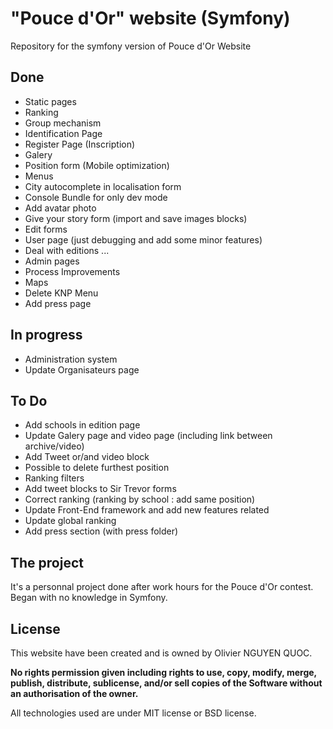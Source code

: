 # "Pouce d'Or" website (Symfony)

Repository for the symfony version of Pouce d'Or Website</p>


## Done

* Static pages
* Ranking
* Group mechanism
* Identification Page
* Register Page (Inscription)
* Galery
* Position form (Mobile optimization)
* Menus
* City autocomplete in localisation form
* Console Bundle for only dev mode
* Add avatar photo
* Give your story form (import and save images blocks)
* Edit forms
* User page (just debugging and add some minor features)
* Deal with editions ...
* Admin pages
* Process Improvements
* Maps
* Delete KNP Menu
* Add press page

## In progress

* Administration system
* Update Organisateurs page

## To Do

* Add schools in edition page
* Update Galery page and video page (including link between archive/video)
* Add Tweet or/and video block
* Possible to delete furthest position
* Ranking filters
* Add tweet blocks to Sir Trevor forms
* Correct ranking (ranking by school : add same position)
* Update Front-End framework and add new features related
* Update global ranking
* Add press section (with press folder)


## The project

It's a personnal project done after work hours for the Pouce d'Or contest.
Began with no knowledge in Symfony.


## License

This website have been created and is owned by Olivier NGUYEN QUOC.

**No rights permission given including rights to use, copy, modify, merge, publish, distribute, sublicense, and/or sell
copies of the Software without an authorisation of the owner.**

All technologies used are under MIT license or BSD license.
